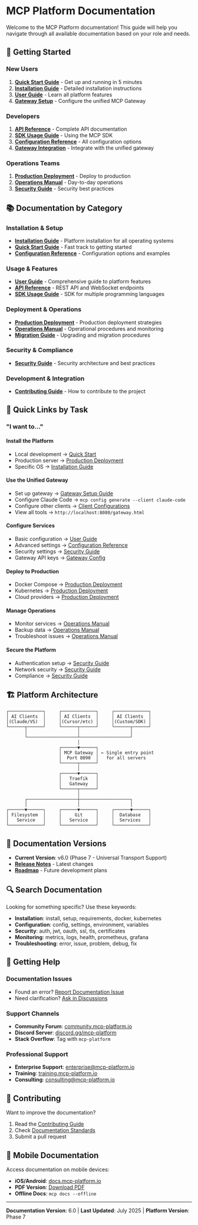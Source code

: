 # MCP Platform Documentation

Welcome to the MCP Platform documentation! This guide will help you navigate through all available documentation based on your role and needs.

## 🚀 Getting Started

### New Users
1. **[Quick Start Guide](QUICK_START.md)** - Get up and running in 5 minutes
2. **[Installation Guide](INSTALLATION_GUIDE.md)** - Detailed installation instructions
3. **[User Guide](USER_GUIDE.md)** - Learn all platform features
4. **[Gateway Setup](../mcp-local-setup/client-configs/README.md)** - Configure the unified MCP Gateway

### Developers
1. **[API Reference](API_REFERENCE.md)** - Complete API documentation
2. **[SDK Usage Guide](SDK_USAGE.md)** - Using the MCP SDK
3. **[Configuration Reference](CONFIGURATION_REFERENCE.md)** - All configuration options
4. **[Gateway Integration](../mcp-local-setup/gateway/README.md)** - Integrate with the unified gateway

### Operations Teams
1. **[Production Deployment](PRODUCTION_DEPLOYMENT.md)** - Deploy to production
2. **[Operations Manual](OPERATIONS_MANUAL.md)** - Day-to-day operations
3. **[Security Guide](SECURITY_GUIDE.md)** - Security best practices

## 📚 Documentation by Category

### Installation & Setup
- **[Installation Guide](INSTALLATION_GUIDE.md)** - Platform installation for all operating systems
- **[Quick Start Guide](QUICK_START.md)** - Fast track to getting started
- **[Configuration Reference](CONFIGURATION_REFERENCE.md)** - Configuration options and examples

### Usage & Features
- **[User Guide](USER_GUIDE.md)** - Comprehensive guide to platform features
- **[API Reference](API_REFERENCE.md)** - REST API and WebSocket endpoints
- **[SDK Usage Guide](SDK_USAGE.md)** - SDK for multiple programming languages

### Deployment & Operations
- **[Production Deployment](PRODUCTION_DEPLOYMENT.md)** - Production deployment strategies
- **[Operations Manual](OPERATIONS_MANUAL.md)** - Operational procedures and monitoring
- **[Migration Guide](MIGRATION_GUIDE.md)** - Upgrading and migration procedures

### Security & Compliance
- **[Security Guide](SECURITY_GUIDE.md)** - Security architecture and best practices

### Development & Integration
- **[Contributing Guide](../CONTRIBUTING.md)** - How to contribute to the project

## 🎯 Quick Links by Task

### "I want to..."

#### Install the Platform
- Local development → [Quick Start](QUICK_START.md)
- Production server → [Production Deployment](PRODUCTION_DEPLOYMENT.md)
- Specific OS → [Installation Guide](INSTALLATION_GUIDE.md)

#### Use the Unified Gateway
- Set up gateway → [Gateway Setup Guide](../mcp-local-setup/client-configs/README.md)
- Configure Claude Code → `mcp config generate --client claude-code`
- Configure other clients → [Client Configurations](../mcp-local-setup/client-configs/)
- View all tools → `http://localhost:8080/gateway.html`

#### Configure Services
- Basic configuration → [User Guide](USER_GUIDE.md#client-configuration)
- Advanced settings → [Configuration Reference](CONFIGURATION_REFERENCE.md)
- Security settings → [Security Guide](SECURITY_GUIDE.md)
- Gateway API keys → [Gateway Config](../mcp-local-setup/client-configs/README.md#setting-up-api-keys)

#### Deploy to Production
- Docker Compose → [Production Deployment](PRODUCTION_DEPLOYMENT.md#docker-compose-production)
- Kubernetes → [Production Deployment](PRODUCTION_DEPLOYMENT.md#kubernetes-deployment)
- Cloud providers → [Production Deployment](PRODUCTION_DEPLOYMENT.md#cloud-provider-deployments)

#### Manage Operations
- Monitor services → [Operations Manual](OPERATIONS_MANUAL.md#monitoring)
- Backup data → [Operations Manual](OPERATIONS_MANUAL.md#backup-procedures)
- Troubleshoot issues → [Operations Manual](OPERATIONS_MANUAL.md#troubleshooting)

#### Secure the Platform
- Authentication setup → [Security Guide](SECURITY_GUIDE.md#authentication)
- Network security → [Security Guide](SECURITY_GUIDE.md#network-security)
- Compliance → [Security Guide](SECURITY_GUIDE.md#compliance)

## 🏗️ Platform Architecture

```
┌─────────────┐     ┌─────────────┐     ┌─────────────┐
│ AI Clients  │     │ AI Clients  │     │ AI Clients  │
│(Claude/VS)  │     │(Cursor/etc) │     │(Custom/SDK) │
└──────┬──────┘     └──────┬──────┘     └──────┬──────┘
       │                   │                   │
       └───────────────────┴───────────────────┘
                           │
                    ┌──────▼──────┐
                    │ MCP Gateway │ ← Single entry point
                    │  Port 8090  │   for all servers
                    └──────┬──────┘
                           │
                    ┌──────▼──────┐
                    │   Traefik   │
                    │   Gateway   │
                    └──────┬──────┘
                           │
       ┌───────────────────┼───────────────────┐
       │                   │                   │
┌──────▼──────┐     ┌──────▼──────┐     ┌──────▼──────┐
│ Filesystem  │     │     Git     │     │  Database   │
│   Service   │     │   Service   │     │  Services   │
└─────────────┘     └─────────────┘     └─────────────┘
```

## 📖 Documentation Versions

- **Current Version**: v6.0 (Phase 7 - Universal Transport Support)
- **[Release Notes](../PHASE7_RELEASE_NOTES.md)** - Latest changes
- **[Roadmap](../specs/ROADMAP.md)** - Future development plans

## 🔍 Search Documentation

Looking for something specific? Use these keywords:

- **Installation**: install, setup, requirements, docker, kubernetes
- **Configuration**: config, settings, environment, variables
- **Security**: auth, jwt, oauth, ssl, tls, certificates
- **Monitoring**: metrics, logs, health, prometheus, grafana
- **Troubleshooting**: error, issue, problem, debug, fix

## 💬 Getting Help

### Documentation Issues
- Found an error? [Report Documentation Issue](https://github.com/Consiliency/mcp-platform/issues/new?labels=documentation)
- Need clarification? [Ask in Discussions](https://github.com/Consiliency/mcp-platform/discussions)

### Support Channels
- **Community Forum**: [community.mcp-platform.io](https://community.mcp-platform.io)
- **Discord Server**: [discord.gg/mcp-platform](https://discord.gg/mcp-platform)
- **Stack Overflow**: Tag with `mcp-platform`

### Professional Support
- **Enterprise Support**: [enterprise@mcp-platform.io](mailto:enterprise@mcp-platform.io)
- **Training**: [training.mcp-platform.io](https://training.mcp-platform.io)
- **Consulting**: [consulting@mcp-platform.io](mailto:consulting@mcp-platform.io)

## 🤝 Contributing

Want to improve the documentation?

1. Read the [Contributing Guide](../CONTRIBUTING.md)
2. Check [Documentation Standards](../CONTRIBUTING.md#documentation)
3. Submit a pull request

## 📱 Mobile Documentation

Access documentation on mobile devices:
- **iOS/Android**: [docs.mcp-platform.io](https://docs.mcp-platform.io)
- **PDF Version**: [Download PDF](https://docs.mcp-platform.io/pdf/complete-guide.pdf)
- **Offline Docs**: `mcp docs --offline`

---

**Documentation Version**: 6.0 | **Last Updated**: July 2025 | **Platform Version**: Phase 7